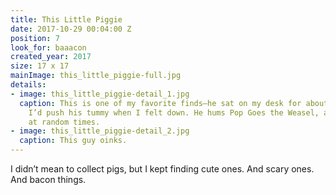 ```yaml
---
title: This Little Piggie
date: 2017-10-29 00:04:00 Z
position: 7
look_for: baaacon
created_year: 2017
size: 17 x 17
mainImage: this_little_piggie-full.jpg
details:
- image: this_little_piggie-detail_1.jpg
  caption: This is one of my favorite finds—he sat on my desk for about a year, and
    I’d push his tummy when I felt down. He hums Pop Goes the Weasel, and then farts
    at random times.
- image: this_little_piggie-detail_2.jpg
  caption: This guy oinks.
---
```


I didn’t mean to collect pigs, but I kept finding cute ones. And scary ones. And bacon things.
